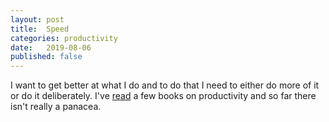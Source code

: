 ```yaml
---
layout: post
title:  Speed
categories: productivity
date:   2019-08-06
published: false
---
```


I want to get better at what I do and to do that I need to either do more of it or do it deliberately. I've [read](../books) a few books on productivity and so far there isn't really a panacea.